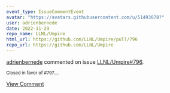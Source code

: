 ```yaml
---
event_type: IssueCommentEvent
avatar: "https://avatars.githubusercontent.com/u/51493078?"
user: adrienbernede
date: 2022-11-29
repo_name: LLNL/Umpire
html_url: https://github.com/LLNL/Umpire/pull/796
repo_url: https://github.com/LLNL/Umpire
---
```


<a href='https://github.com/adrienbernede' target='_blank'>adrienbernede</a> commented on issue <a href='https://github.com/LLNL/Umpire/pull/796' target='_blank'>LLNL/Umpire#796</a>.

<small>Closed in favor of #797....</small>

<a href='https://github.com/LLNL/Umpire/pull/796' target='_blank'>View Comment</a>